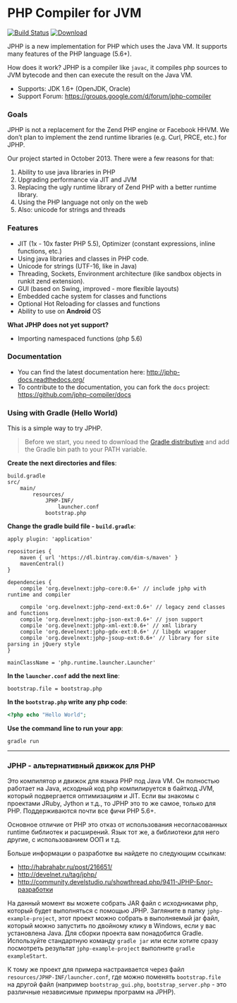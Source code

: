 PHP Compiler for JVM
====================

[![Build Status](https://travis-ci.org/jphp-compiler/jphp.svg?branch=master)](https://travis-ci.org/jphp-compiler/jphp) [ ![Download](https://api.bintray.com/packages/dim-s/maven/jphpCompiler/images/download.svg) ](https://bintray.com/dim-s/maven/jphpCompiler/_latestVersion)

JPHP is a new implementation for PHP which uses the Java VM. It supports many features of the PHP language (5.6+).

How does it work? JPHP is a compiler like `javac`, it compiles php sources to JVM bytecode and then
can execute the result on the Java VM.

+ Supports: JDK 1.6+ (OpenJDK, Oracle)
+ Support Forum: https://groups.google.com/d/forum/jphp-compiler

### Goals

JPHP is not a replacement for the Zend PHP engine or Facebook HHVM. We don’t plan to implement the zend runtime libraries (e.g. Curl, PRCE, etc.) for JPHP.

Our project started in October 2013. There were a few reasons for that:

1. Ability to use java libraries in PHP
2. Upgrading performance via JIT and JVM
3. Replacing the ugly runtime library of Zend PHP with a better runtime library.
4. Using the PHP language not only on the web
5. Also: unicode for strings and threads


### Features

+ JIT (1x - 10x faster PHP 5.5), Optimizer (constant expressions, inline functions, etc.)
+ Using java libraries and classes in PHP code.
+ Unicode for strings (UTF-16, like in Java)
+ Threading, Sockets, Environment architecture (like sandbox objects in runkit zend extension).
+ GUI (based on Swing, improved - more flexible layouts)
+ Embedded cache system for classes and functions
+ Optional Hot Reloading for classes and functions
+ Ability to use on **Android** OS

**What JPHP does not yet support?**

+ Importing namespaced functions (php 5.6)

### Documentation

- You can find the latest documentation here: http://jphp-docs.readthedocs.org/
- To contribute to the documentation, you can fork the `docs` project: https://github.com/jphp-compiler/docs


### Using with Gradle (Hello World)

This is a simple way to try JPHP.

> Before we start, you need to download the [Gradle distributive](https://services.gradle.org/distributions/gradle-2.3-bin.zip)
> and add the Gradle bin path to your PATH variable.

**Create the next directories and files**:

```
build.gradle
src/
    main/
        resources/
            JPHP-INF/
                launcher.conf
            bootstrap.php
```

**Change the gradle build file - `build.gradle`**:

```
apply plugin: 'application'

repositories {
    maven { url 'https://dl.bintray.com/dim-s/maven' }
    mavenCentral()
}

dependencies {
    compile 'org.develnext:jphp-core:0.6+' // include jphp with runtime and compiler

    compile 'org.develnext:jphp-zend-ext:0.6+' // legacy zend classes and functions
    compile 'org.develnext:jphp-json-ext:0.6+' // json support
    compile 'org.develnext:jphp-xml-ext:0.6+' // xml library
    compile 'org.develnext:jphp-gdx-ext:0.6+' // libgdx wrapper
    compile 'org.develnext:jphp-jsoup-ext:0.6+' // library for site parsing in jQuery style
}

mainClassName = 'php.runtime.launcher.Launcher'
```

**In the `launcher.conf` add the next line**:

```
bootstrap.file = bootstrap.php
```

**In the `bootstrap.php` write any php code**:

```php
<?php echo "Hello World";
```

**Use the command line to run your app**:

```
gradle run
```

---

### JPHP - альтернативный движок для PHP

Это компилятор и движок для языка PHP под Java VM. Он полностью работает на Java, исходный код php компилируется в байткод JVM, который подвергается оптимизациям и JIT. Если вы знакомы с проектами JRuby, Jython и т.д., то JPHP это то же самое, только для PHP. Поддерживаются почти все фичи PHP 5.6+.

Основное отличие от PHP это отказ от использования несогласованных runtime библиотек и расширений. Язык тот же, а библиотеки для него другие, с использованием ООП и т.д.

Больше информации о разработке вы найдете по следующим ссылкам:

- http://habrahabr.ru/post/216651/
- http://develnet.ru/tag/jphp/
- http://community.develstudio.ru/showthread.php/9411-JPHP-Блог-разработки

На данный момент вы можете собрать JAR файл с исходниками php, который будет выполняться с помощью JPHP. Загляните
в папку `jphp-example-project`, этот проект можно собрать в выполняемый jar файл, который можно запустить по двойному клику в Windows, если у вас установлена Java. Для сборки проекта вам понадобится Gradle. Используйте стандартную команду `gradle jar` или если хотите сразу посмотреть результат `jphp-example-project` выполните `gradle exampleStart`.

К тому же проект для примера настраивается через файл `resources/JPHP-INF/launcher.conf`, где можно поменять `bootstrap.file`
на другой файл (например `bootstrap_gui.php`, `bootstrap_server.php` - это различные независимые примеры программ на JPHP).
